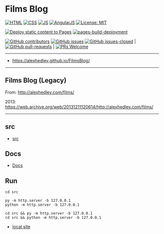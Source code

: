 # Films Blog

[![HTML](https://img.shields.io/badge/HTML-E34F26?style=for-the-badge&logo=html5&logoColor=white)](https://developer.mozilla.org/en-US/docs/Learn/Getting_started_with_the_web/HTML_basics) [![CSS](https://img.shields.io/badge/CSS-1572B6?style=for-the-badge&logo=css3&logoColor=white)](https://developer.mozilla.org/en-US/docs/Web/CSS) [![JS](https://img.shields.io/badge/JavaScript-323330?style=for-the-badge&logo=javascript&logoColor=F7DF1E)](https://developer.mozilla.org/en-US/docs/Web/JavaScript) [![AngularJS](https://img.shields.io/badge/AngularJS-E23237?style=for-the-badge&logo=angularjs&logoColor=white)](https://angularjs.org/)
[![License: MIT](https://img.shields.io/badge/License-MIT-lightgrey.svg?style=for-the-badge)](https://opensource.org/licenses/MIT)

[![Deploy static content to Pages](https://github.com/AlexHedley/FilmsBlog/actions/workflows/static.yml/badge.svg)](https://github.com/AlexHedley/FilmsBlog/actions/workflows/static.yml)
[![pages-build-deployment](https://github.com/AlexHedley/FilmsBlog/actions/workflows/pages/pages-build-deployment/badge.svg)](https://github.com/AlexHedley/FilmsBlog/actions/workflows/pages/pages-build-deployment)

[![GitHub contributors](https://img.shields.io/github/contributors/AlexHedley/FilmsBlog.svg)](https://GitHub.com/AlexHedley/FilmsBlog/graphs/contributors/)
[![GitHub issues](https://img.shields.io/github/issues/AlexHedley/FilmsBlog.svg)](https://GitHub.com/AlexHedley/FilmsBlog/issues/)
[![GitHub issues-closed](https://img.shields.io/github/issues-closed/AlexHedley/FilmsBlog.svg)](https://GitHub.com/AlexHedley/FilmsBlog/issues?q=is%3Aissue+is%3Aclosed) | [![GitHub pull-requests](https://img.shields.io/github/issues-pr/AlexHedley/FilmsBlog.svg)](https://GitHub.com/AlexHedley/FilmsBlog/pull/) | [![PRs Welcome](https://img.shields.io/badge/PRs-welcome-brightgreen.svg?style=flat-square)](http://makeapullrequest.com)

---

- https://alexhedley.github.io/FilmsBlog/

---

## Films Blog (Legacy)

From: http://alexhedley.com/films/

2013: https://web.archive.org/web/20131211120614/http://alexhedley.com/films/

---

## src

- [src](src/)

## Docs

- [Docs](docs/README.md)

## Run

`cd src`

`py -m http.server -b 127.0.0.1`  
`python -m http.server -b 127.0.0.1`  

`cd src && py -m http.server -b 127.0.0.1`  
`cd src && python -m http.server -b 127.0.0.1`  

- [local site](http://localhost:8000/)

